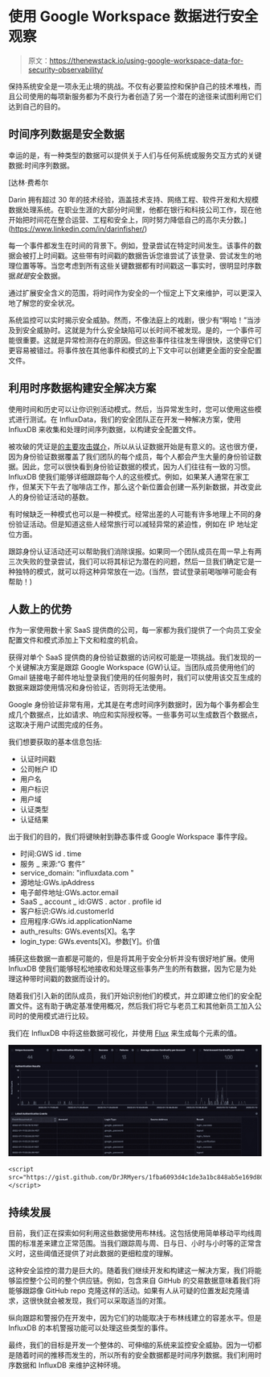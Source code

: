 # 使用 Google Workspace 数据进行安全观察

> 原文：<https://thenewstack.io/using-google-workspace-data-for-security-observability/>

保持系统安全是一项永无止境的挑战。不仅有必要监控和保护自己的技术堆栈，而且公司使用的每项新服务都为不良行为者创造了另一个潜在的途径来试图利用它们达到自己的目的。

## 时间序列数据是安全数据

幸运的是，有一种类型的数据可以提供关于人们与任何系统或服务交互方式的关键数据:时间序列数据。

 [达林·费希尔

Darin 拥有超过 30 年的技术经验，涵盖技术支持、网络工程、软件开发和大规模数据处理系统。在职业生涯的大部分时间里，他都在银行和科技公司工作，现在他开始把时间花在整合运营、工程和安全上，同时努力降低自己的高尔夫分数。](https://www.linkedin.com/in/darinfisher/) 

每一个事件都发生在时间的背景下。例如，登录尝试在特定时间发生。该事件的数据会被打上时间戳。这些带有时间戳的数据告诉您谁尝试了该登录、尝试发生的地理位置等等。当您考虑到所有这些关键数据都有时间戳这一事实时，很明显时序数据*就是*安全数据。

通过扩展安全含义的范围，将时间作为安全的一个恒定上下文来维护，可以更深入地了解您的安全状况。

系统监控可以实时揭示安全威胁。然而，不像法庭上的戏剧，很少有“啊哈！”当涉及到安全威胁时。这就是为什么安全缺陷可以长时间不被发现。是的，一个事件可能很重要。这就是异常检测存在的原因。但这些事件往往发生得很快，这使得它们更容易被错过。将事件放在其他事件和模式的上下文中可以创建更全面的安全配置文件。

## 利用时序数据构建安全解决方案

使用时间和历史可以让你识别活动模式。然后，当异常发生时，您可以使用这些模式进行测试。在 InfluxData，我们的安全团队正在开发一种解决方案，使用 InfluxDB 来收集和处理时间序列数据，以构建安全配置文件。

被攻破的凭证是[的主要攻击媒介](https://owasp.org/www-project-top-ten/)，所以从认证数据开始是有意义的。这也很方便，因为身份验证数据覆盖了我们团队的每个成员，每个人都会产生大量的身份验证数据。因此，您可以很快看到身份验证数据的模式，因为人们往往有一致的习惯。InfluxDB 使我们能够详细跟踪每个人的这些模式。例如，如果某人通常在家工作，但某天下午去了咖啡店工作，那么这个新位置会创建一系列新数据，并改变此人的身份验证活动的基数。

有时候缺乏一种模式也可以是一种模式。经常出差的人可能有许多地理上不同的身份验证活动。但是知道这些人经常旅行可以减轻异常的紧迫性，例如在 IP 地址定位方面。

跟踪身份认证活动还可以帮助我们消除误报。如果同一个团队成员在周一早上有两三次失败的登录尝试，我们可以将其标记为潜在的问题，然后一旦我们确定它是一种独特的模式，就可以将这种异常放在一边。(当然，尝试登录前喝咖啡可能会有帮助！)

## 人数上的优势

作为一家使用数十家 SaaS 提供商的公司，每一家都为我们提供了一个向员工安全配置文件和模式添加上下文和粒度的机会。

获得对单个 SaaS 提供商的身份验证数据的访问权可能是一项挑战。我们发现的一个关键解决方案是跟踪 Google Workspace (GW)认证。当团队成员使用他们的 Gmail 链接电子邮件地址登录我们使用的任何服务时，我们可以使用该交互生成的数据来跟踪使用情况和身份验证，否则将无法使用。

Google 身份验证非常有用，尤其是在考虑时间序列数据时，因为每个事务都会生成几个数据点，比如请求、响应和实际授权等。一些事务可以生成数百个数据点，这取决于用户试图完成的任务。

我们想要获取的基本信息包括:

*   认证时间戳
*   公司帐户 ID
*   用户名
*   用户标识
*   用户域
*   认证类型
*   认证结果

出于我们的目的，我们将键映射到静态事件或 Google Workspace 事件字段。

*   时间:GWS id . time
*   服务 _ 来源:“G 套件”
*   service_domain: "influxdata.com "
*   源地址:GWs.ipAddress
*   电子邮件地址:GWs.actor.email
*   SaaS _ account _ id:GWS . actor . profile id
*   客户标识:GWs.id.customerId
*   应用程序:GWs.id.applicationName
*   auth_results: GWs.events[X]。名字
*   login_type: GWs.events[X]。参数[Y]。价值

捕获这些数据一直都是可能的，但是将其用于安全分析并没有很好地扩展。使用 InfluxDB 使我们能够轻松地接收和处理这些事务产生的所有数据，因为它是为处理这种带时间戳的数据而设计的。

随着我们引入新的团队成员，我们开始识别他们的模式，并立即建立他们的安全配置文件。这有助于确定基准使用概况，然后我们将它与老员工和其他新员工加入公司时的使用模式进行比较。

我们在 InfluxDB 中将这些数据可视化，并使用 [Flux](https://www.influxdata.com/products/flux/) 来生成每个元素的值。

![](img/6cc9d2f0e38cb06b3a06f43ebb0925cb.png)

```
<script src="https://gist.github.com/DrJRMyers/1fba6093d4c1de3a1bc848ab5e169d80.js"></script>

```

## 持续发展

目前，我们正在探索如何利用这些数据使用布林线。这包括使用简单移动平均线周围的标准差来建立正常范围。当我们跟踪周与周、日与日、小时与小时等的正常含义时，这些阈值还提供了对此数据的更细粒度的理解。

这种安全监控的潜力是巨大的。随着我们继续开发和构建这一解决方案，我们将能够监控整个公司的整个供应链。例如，包含来自 GitHub 的交易数据意味着我们将能够跟踪像 GitHub repo 克隆这样的活动。如果有人从可疑的位置发起克隆请求，这很快就会被发现，我们可以采取适当的对策。

纵向跟踪和警报仍在开发中，因为它们的功能取决于布林线建立的容差水平。但是 InfluxDB 的本机警报功能可以处理这些类型的事件。

最终，我们的目标是开发一个整体的、可伸缩的系统来监控安全威胁。因为一切都是随着时间的推移而发生的，所以所有的安全数据都是时间序列数据。我们利用时序数据和 InfluxDB 来维护这种环境。

<svg xmlns:xlink="http://www.w3.org/1999/xlink" viewBox="0 0 68 31" version="1.1"><title>Group</title> <desc>Created with Sketch.</desc></svg>
